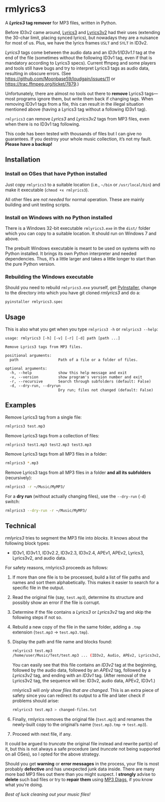 # rmlyrics3

A **_Lyrics3_ tag remover** for MP3 files, written in Python.

Before ID3v2 came around, [Lyrics3](http://id3.org/Lyrics3) and [Lyrics3v2](http://id3.org/Lyrics3v2) had their uses (extending the 30-char limit, placing synced lyrics), but nowadays they are a nuisance for most of us. Plus, we have the lyrics frames `USLT` and `SYLT` in ID3v2.

_Lyrics3_ tags come between the audio data and an _ID3v1/ID3v1.1_ tag at the end of the file (sometimes without the following ID3v1 tag, even if that is mandatory according to Lyrics3 specs). Current ffmpeg and some players and tools still have bugs and try to interpret Lyrics3 tags as audio data, resulting in obscure errors. (See https://github.com/Moonbase59/loudgain/issues/11 or https://trac.ffmpeg.org/ticket/7879.)

Unfortunately, there are almost no tools out there to **remove** Lyrics3 tags—most programs ignore them, but write them back if changing tags. When removing ID3v1 tags from a file, this can result in the illegal situation mentioned above (having a Lyrics3 tag without a following ID3v1 tag).

`rmlyrics3` can remove _Lyrics3_ and _Lyrics3v2_ tags from MP3 files, even when there is no ID3v1 tag following.

This code has been tested with thousands of files but I can give no guarantees. If you destroy your whole music collection, it’s not my fault. **Please have a backup!**

## Installation

### Install on OSes that have Python installed

Just copy `rmlyrics3` to a suitable location (i.e., `~/bin` or `/usr/local/bin`) and make it executable (`chmod +x rmlyrics3`).

All other files are _not needed_ for normal operation. These are mainly building and unit testing scripts.

### Install on Windows with no Python installed

There is a Windows 32-bit executable `rmlyrics3.exe` in the `dist/` folder which you can copy to a suitable location. It should run on Windows 7 and above.

The prebuilt Windows executable is meant to be used on systems with no Python installed. It brings its own Python interpreter and needed dependencies. Thus, it’s a little larger and takes a little longer to start than the pure Python version.

### Rebuilding the Windows executable

Should you need to rebuild `rmlyrics3.exe` yourself, get [PyInstaller](https://www.pyinstaller.org/), change to the directory into which you have git cloned _rmlyrics3_ and do a:

```bash
pyinstaller rmlyrics3.spec
```

## Usage

This is also what you get when you type `rmlyrics3 -h` or `rmlyrics3 --help`:

    usage: rmlyrics3 [-h] [-v] [-r] [-d] path [path ...]

    Remove Lyrics3 tags from MP3 files.

    positional arguments:
      path                  Path of a file or a folder of files.

    optional arguments:
      -h, --help            show this help message and exit
      -v, --version         show program's version number and exit
      -r, --recursive       Search through subfolders (default: False)
      -d, --dry-run, --dryrun
                            Dry run; files not changed (default: False)

## Examples

Remove Lyrics3 tag from a single file:
```bash
rmlyrics3 test.mp3
```

Remove Lyrics3 tags from a collection of files:
```bash
rmlyrics3 test1.mp3 test2.mp3 test3.mp3
```

Remove Lyrics3 tags from all MP3 files in a folder:
```bash
rmlyrics3 *.mp3
```

Remove Lyrics3 tags from all MP3 files in a folder **and all its subfolders** (recursively):
```bash
rmlyrics3 -r ~/Music/MyMP3/
```

For a **dry run** (without actually changing files), use the `--dry-run` (`-d`) switch:
```bash
rmlyrics3 --dry-run -r ~/Music/MyMP3/
```

## Technical

_rmlyrics3_ tries to segment the MP3 file into _blocks_. It knows about the following block types:

* ID3v1, ID3v1.1, ID3v2.2, ID3v2.3, ID3v2.4, APEv1, APEv2, Lyrics3, Lyrics3v2, and audio data.

For safety reasons, rmlyrics3 proceeds as follows:

1. If more than one file is to be processed, build a list of file paths and names and sort them alphabetically. This makes it easier to search for a specific file in the output.

2. Read the original file (say, `test.mp3`), determine its structure and possibly show an error if the file is corrupt.

3. Determine if the file contains a _Lyrics3_ or _Lyrics3v2_ tag and skip the following steps if not so.

4. Rebuild a new copy of the file in the same folder, adding a `.tmp` extension (`test.mp3` → `test.mp3.tmp`).

5. Display the path and file name and blocks found:
   ```bash
   rmlyrics3 test.mp3
   /home/user/Music/Test/test.mp3 ... (ID3v2, Audio, APEv2, Lyrics3v2, ID3v1)
   ```

   You can easily see that this file contains an _ID3v2_ tag at the beginning, followed by the audio data, followed by an _APEv2_ tag, followed by a _Lyrics3v2_ tag, and ending with an _ID3v1_ tag. (After removal of the Lyrics3v2 tag, the sequence will be: ID3v2, audio data, APEv2, ID3v1.)

   rmlyrics3 will _only show files that are changed_. This is an extra piece of safety since you can redirect its output to a file and later check if problems should arise:
   ```bash
   rmlyrics3 test.mp3 > changed-files.txt
   ```

6. Finally, rmlyrics removes the original file (`test.mp3`) and renames the newly-built copy to the original’s name (`test.mp3.tmp` → `test.mp3`).

7. Proceed with next file, if any.

It could be argued to _truncate_ the original file instead and rewrite part(s) of it, but this is not always a safe procedure (and _truncate_ not being supported on all OSes), so I opted for the above strategy.

Should you get **warning** or **error messages** in the process, your file is most probably **defective** and has unexpected junk data inside. There are many more bad MP3 files out there than you might suspect. I **strongly** advise to **delete** such bad files or try to **repair them** using [MP3 Diags](http://mp3diags.sourceforge.net/), if you know what you’re doing.

_Best of luck cleaning out your music files!_
